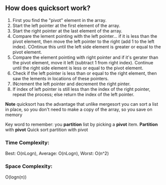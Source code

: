 ## How does quicksort work?

1. First you find the "pivot" element in the array.
2. Start the left pointer at the first element of the array.
3. Start the right pointer at the last element of the array.
4. Compare the lement pointing with the left pointer... if it is less than the pivot element, then move the left pointer to the right (add 1 to the left index). COntinue this until the left side element is greater or equal to the pivot element.
5. Compare the element pointing with right pointer and if it's gerater than the pivot element, move it left (subtract 1 from right index). Continue until the right side element is less or equal to the pivot element.
6. Check if the left pointer is less than or equal to the right element, then saw the lements in locations of these pointers.
7. INcrement the left pointer and decrement the right pinter.
8. If index of left pointer is still less than the index of the right pointer, repeat the process; else return the index of the left pointer.

**Note** quicksort has the advantage that unlike mergesort you can sort a list in place, so you don't need to make a copy of the array, so you save on memory

Key word to remember: you **partition** list by picking a **pivot** item. **Partition** with **pivot**
Quick sort partition with pivot




### Time Complexity:
Best: O(nLogn), 
Average: O(nLogn), 
Worst: O(n^2)
### Space Complexity:
O(logn(n))